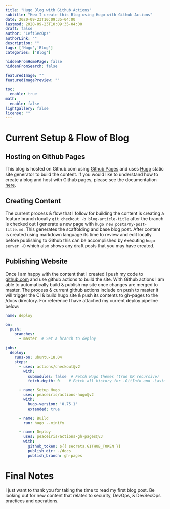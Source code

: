 ```yaml
---
title: "Hugo Blog with Github Actions"
subtitle: "How I create this Blog using Hugo with Github Actions"
date: 2020-09-23T10:09:35-04:00
lastmod: 2020-09-23T10:09:35-04:00
draft: false
author: "LeftSecOps"
authorLink: ""
description: ""
tags: ['Hugo','Blog']
categories: ['Blog']

hiddenFromHomePage: false
hiddenFromSearch: false

featuredImage: ""
featuredImagePreview: ""

toc:
  enable: true
math:
  enable: false
lightgallery: false
license: ""
---
```


<!--more-->

# Current Setup & Flow of Blog

## Hosting on Github Pages

This blog is hosted on Github.com using [Github Pages](https://pages.github.com/) and uses [Hugo](https://gohugo.io/) static site generator to build the content. If you would like to understand how to create a blog and host with Github pages, please see the documentation [here](https://gohugo.io/hosting-and-deployment/hosting-on-github/#types-of-github-pages).

## Creating Content

The current process & flow that I follow for building the content is creating a feature branch locally ```git checkout -b blog-article-title``` after the branch is checked out I generate a new page with ```hugo new posts/my-post-title.md```. This generates the scaffolding and base blog post. After content is created using markdown language its time to review and edit locally before publishing to Github this can be accomplished by executing ```hugo server -D``` which also shows any draft posts that you may have created. 

##  Publishing Website

Once I am happy with the content that I created I push my code to [github.com](https://github.com) and use github actions to build the site. With Github actions I am able to automatically build & publish my site once changes are merged to master. The process & current github actions include on push to master it will trigger the CI & build hugo site & push its contents to gh-pages to the /docs directory. For reference I have attached my current deploy pipeline below:  

```yaml
name: deploy

on:
  push:
    branches:
      - master  # Set a branch to deploy

jobs:
  deploy:
    runs-on: ubuntu-18.04
    steps:
      - uses: actions/checkout@v2
        with:
          submodules: false  # Fetch Hugo themes (true OR recursive)
          fetch-depth: 0    # Fetch all history for .GitInfo and .Lastmod

      - name: Setup Hugo
        uses: peaceiris/actions-hugo@v2
        with:
          hugo-version: '0.75.1'
          extended: true

      - name: Build
        run: hugo --minify

      - name: Deploy
        uses: peaceiris/actions-gh-pages@v3
        with:
          github_token: ${{ secrets.GITHUB_TOKEN }}
          publish_dir: ./docs
          publish_branch: gh-pages
```

# Final Notes

I just want to thank you for taking the time to read my first blog post. Be looking out for new content that relates to security, DevOps, & DevSecOps practices and operations. 


